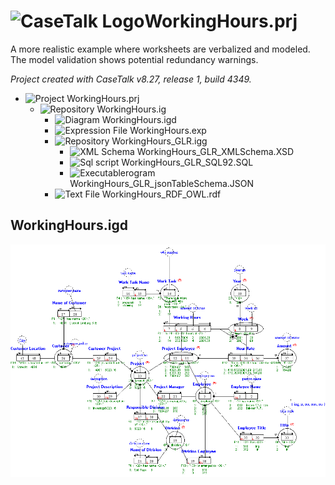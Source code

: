 # ![CaseTalk Logo](https://www.casetalk.com/images/icons/casetalk.png)WorkingHours.prj
A more realistic example where worksheets are verbalized and modeled. The model validation shows potential redundancy warnings.

*Project created with CaseTalk v8.27, release 1, build 4349.*

* ![Project](https://www.casetalk.com/images/icons/prj.png) WorkingHours.prj
  * ![Repository](https://www.casetalk.com/images/icons/ig.png) WorkingHours.ig
    * ![Diagram](https://www.casetalk.com/images/icons/igd.png) WorkingHours.igd
    * ![Expression File](https://www.casetalk.com/images/icons/exp.png) WorkingHours.exp
    * ![Repository](https://www.casetalk.com/images/icons/igg.png) WorkingHours_GLR.igg
      * ![XML Schema](https://www.casetalk.com/images/icons/txt.png) WorkingHours_GLR_XMLSchema.XSD
      * ![Sql script](https://www.casetalk.com/images/icons/txt.png) WorkingHours_GLR_SQL92.SQL
      * ![Executablerogram](https://www.casetalk.com/images/icons/unknown.png) WorkingHours_GLR_jsonTableSchema.JSON
    * ![Text File](https://www.casetalk.com/images/icons/txt.png) WorkingHours_RDF_OWL.rdf
## WorkingHours.igd
![Diagram WorkingHours.igd](WorkingHours.png)

